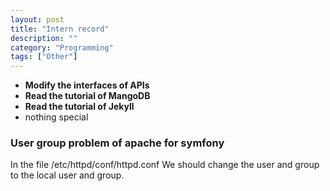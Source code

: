 ```yaml
---
layout: post
title: "Intern record"
description: ""
category: "Programming"
tags: ["Other"]
---
```


- **Modify the interfaces of APIs**
- **Read the tutorial of MangoDB**
- **Read the tutorial of Jekyll**
- nothing special

### User group problem of apache for symfony
In the file /etc/httpd/conf/httpd.conf
We should change the user and group to the local user and group.